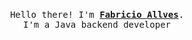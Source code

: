 <p align="center">
  <br>
  <samp>
    Hello there! I'm <b><a rel="nofollow noopener noreferrer" target="_blank" href="https://www.linkedin.com/in/fabricio-26h/">Fabricio Allves</a></b>.
    <br>I'm a Java backend developer<br>

</samp>

<!--
<h1 align="center">
  Hey there! I'm Fabricio Allves 👋
</h1>
 <h3 align="center">
  
</h3>

<div align="center"

<a href="mailto:fabricioohh@gmail.com"><img src="https://img.shields.io/badge/-Gmail-ff9800?style=for-the-badge&logo=gmail&logoColor=white" target="_blank"></a>
<a href="https://www.linkedin.com/in/fabricio-henrique-a56310170/" target="_blank"><img src="https://img.shields.io/badge/-LinkedIn-%230077B5?style=for-the-badge&logo=linkedin&logoColor=white" target="_blank"></a>
</div>



## 💡 About me:
- 🔭 *Enthusiast and Programming passionate*
- 🤔 *I love helping! If you have any questions, make sure you're connected with me*
- 📫 *Call me on Linkedin!* <a href="https://www.linkedin.com/in/fabricio-henrique-a56310170/">HERE</a>


<div align="center">
  <a href="https://github.com/FabricioAllves">
  <img height="180em" src="https://github-readme-stats.vercel.app/api/top-langs/?username=FabricioAllves&layout=compact&langs_count=7&theme=react&hide_border=true"/>
  <img height="180em" src="https://github-readme-stats.vercel.app/api?username=FabricioAllves&show_icons=true&theme=react&include_all_commits=true&count_private=true&hide_border=true"/>
</div>






<div align="center">

## :balloon: Languages and Frameworks

<img height="22" alt="HTML5" src="https://img.shields.io/badge/html5%20-%23E34F26.svg?&style=for-the-badge&logo=html5&logoColor=white"/> 
<img height="22" alt="CSS3" src="https://img.shields.io/badge/css3%20-%231572B6.svg?&style=for-the-badge&logo=css3&logoColor=white"/> 
<img height="22" alt="JavaScript" src="https://img.shields.io/badge/javascript%20-%23323330.svg?&style=for-the-badge&logo=javascript&logoColor=%23F7DF1E"/> 
<img height="22" alt="NodeJS" src="https://img.shields.io/badge/node.js%20-%2343853D.svg?&style=for-the-badge&logo=node.js&logoColor=white"/> 
<img height="22" alt="TypeScript" src="https://img.shields.io/badge/typescript%20-%23007ACC.svg?&style=for-the-badge&logo=typescript&logoColor=white"/>
<img height="22" alt="React" src="https://img.shields.io/badge/react%20-%2320232a.svg?&style=for-the-badge&logo=react&logoColor=%2361DAFB"/>
<img height="22" alt="React Native" src="https://img.shields.io/badge/react_native%20-%2320232a.svg?&style=for-the-badge&logo=react&logoColor=%2361DAFB"/> 
<img height="22" src="https://img.shields.io/badge/firebase-%23039BE5.svg?style=for-the-badge&logo=firebase" />
  
</div>
-->


